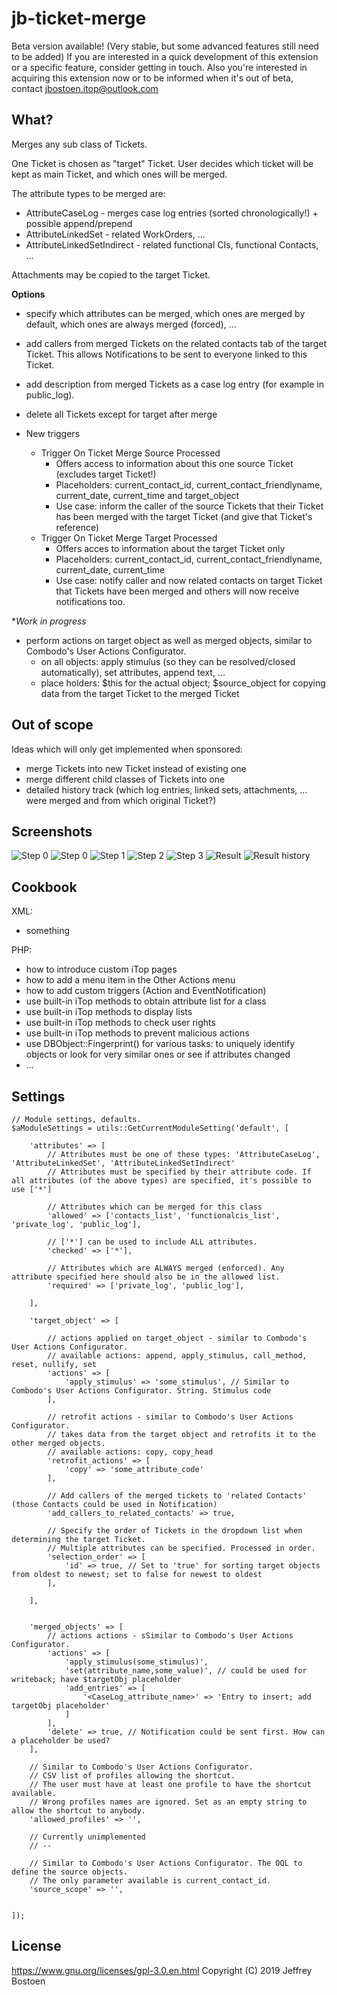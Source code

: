 # jb-ticket-merge

Beta version available! (Very stable, but some advanced features still need to be added)
If you are interested in a quick development of this extension or a specific feature, consider getting in touch.
Also you're interested in acquiring this extension now or to be informed when it's out of beta, contact jbostoen.itop@outlook.com

## What?
Merges any sub class of Tickets.

One Ticket is chosen as "target" Ticket. User decides which ticket will be kept as main Ticket, and which ones will be merged.

The attribute types to be merged are:
* AttributeCaseLog - merges case log entries (sorted chronologically!) + possible append/prepend
* AttributeLinkedSet - related WorkOrders, ...
* AttributeLinkedSetIndirect - related functional CIs, functional Contacts, ...

Attachments may be copied to the target Ticket.

**Options**

* specify which attributes can be merged, which ones are merged by default, which ones are always merged (forced), ...

* add callers from merged Tickets on the related contacts tab of the target Ticket. This allows Notifications to be sent to everyone linked to this Ticket.
* add description from merged Tickets as a case log entry (for example in public_log).
* delete all Tickets except for target after merge

* New triggers
  * Trigger On Ticket Merge Source Processed
    * Offers access to information about this one source Ticket (excludes target Ticket!)
    * Placeholders: current_contact_id, current_contact_friendlyname, current_date, current_time and target_object
    * Use case: inform the caller of the source Tickets that their Ticket has been merged with the target Ticket (and give that Ticket's reference)
  * Trigger On Ticket Merge Target Processed
    * Offers acces to information about the target Ticket only
    * Placeholders: current_contact_id, current_contact_friendlyname, current_date, current_time
    * Use case: notify caller and now related contacts on target Ticket that Tickets have been merged and others will now receive notifications too.

**Work in progress*

* perform actions on target object as well as merged objects, similar to Combodo's User Actions Configurator.
  * on all objects: apply stimulus (so they can be resolved/closed automatically), set attributes, append text, ...
  * place holders: $this for the actual object; $source_object for copying data from the target Ticket to the merged Ticket


## Out of scope
Ideas which will only get implemented when sponsored:
* merge Tickets into new Ticket instead of existing one
* merge different child classes of Tickets into one
* detailed history track (which log entries, linked sets, attachments, ... were merged and from which original Ticket?)

## Screenshots
![Step 0](docs/20190815_step_0_ticket1.PNG)
![Step 0](docs/20190815_step_0_ticket2.PNG)
![Step 1](docs/20190815_step_1_list_merge_menu.PNG)
![Step 2](docs/20190815_step_2_confirm_selection.PNG)
![Step 3](docs/20190815_step_3_confirm_attributes_and_target.PNG)
![Result](docs/20190815_result_ticket.PNG)
![Result history](docs/20190815_result_ticket_history.PNG)

## Cookbook

XML:
- something

PHP:
- how to introduce custom iTop pages
- how to add a menu item in the Other Actions menu
- how to add custom triggers (Action and EventNotification)
- use built-in iTop methods to obtain attribute list for a class
- use built-in iTop methods to display lists
- use built-in iTop methods to check user rights
- use built-in iTop methods to prevent malicious actions
- use DBObject::Fingerprint() for various tasks: to uniquely identify objects or look for very similar ones or see if attributes changed
- ...

## Settings

```
// Module settings, defaults.
$aModuleSettings = utils::GetCurrentModuleSetting('default', [

	'attributes' => [
		// Attributes must be one of these types: 'AttributeCaseLog', 'AttributeLinkedSet', 'AttributeLinkedSetIndirect'
		// Attributes must be specified by their attribute code. If all attributes (of the above types) are specified, it's possible to use ['*']
		
		// Attributes which can be merged for this class
		'allowed' => ['contacts_list', 'functionalcis_list', 'private_log', 'public_log'],
		
		// ['*'] can be used to include ALL attributes.
		'checked' => ['*'],
		
		// Attributes which are ALWAYS merged (enforced). Any attribute specified here should also be in the allowed list.
		'required' => ['private_log', 'public_log'],
		
	],
	
	'target_object' => [
	
		// actions applied on target_object - similar to Combodo's User Actions Configurator.
		// available actions: append, apply_stimulus, call_method, reset, nullify, set
		'actions' => [
			'apply_stimulus' => 'some_stimulus', // Similar to Combodo's User Actions Configurator. String. Stimulus code
		],
		
		// retrofit actions - similar to Combodo's User Actions Configurator.
		// takes data from the target object and retrofits it to the other merged objects.
		// available actions: copy, copy_head
		'retrofit_actions' => [
			'copy' => 'some_attribute_code'
		],
		
		// Add callers of the merged tickets to 'related Contacts' (those Contacts could be used in Notification)
		'add_callers_to_related_contacts' => true, 
		
		// Specify the order of Tickets in the dropdown list when determining the target Ticket.
		// Multiple attributes can be specified. Processed in order.
		'selection_order' => [
			'id' => true, // Set to 'true' for sorting target objects from oldest to newest; set to false for newest to oldest
		],
		
	],
	
	
	'merged_objects' => [
		// actions actions - sSimilar to Combodo's User Actions Configurator. 
		'actions' => [
			'apply_stimulus(some_stimulus)',
			'set(attribute_name,some_value)', // could be used for writeback; have $targetObj placeholder
			'add_entries' => [
				'<CaseLog_attribute_name>' => 'Entry to insert; add targetObj placeholder'
			]
		],
		'delete' => true, // Notification could be sent first. How can a placeholder be used?
	],
	
	// Similar to Combodo's User Actions Configurator. 
	// CSV list of profiles allowing the shortcut. 
	// The user must have at least one profile to have the shortcut available. 
	// Wrong profiles names are ignored. Set as an empty string to allow the shortcut to anybody.
	'allowed_profiles' => '', 
	
	// Currently unimplemented
	// --
	
	// Similar to Combodo's User Actions Configurator. The OQL to define the source objects. 
	// The only parameter available is current_contact_id.
	'source_scope' => '',
	
	
]); 

```

## License
https://www.gnu.org/licenses/gpl-3.0.en.html
Copyright (C) 2019 Jeffrey Bostoen
